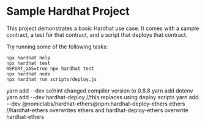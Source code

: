 # Sample Hardhat Project

This project demonstrates a basic Hardhat use case. It comes with a sample contract, a test for that contract, and a script that deploys that contract.

Try running some of the following tasks:

```shell
npx hardhat help
npx hardhat test
REPORT_GAS=true npx hardhat test
npx hardhat node
npx hardhat run scripts/deploy.js
```

yarn add --dev solhint
changed compiler version to 0.8.8
yarn add dotenv
yarn add --dev hardhat-deploy //this replaces using deploy scripts
yarn add --dev @nomiclabs/hardhat-ethers@npm:hardhat-deploy-ethers ethers //hardhat-ethers overwrites ethers and hardhat-deploy-ethers overwrite hardhat-ethers

